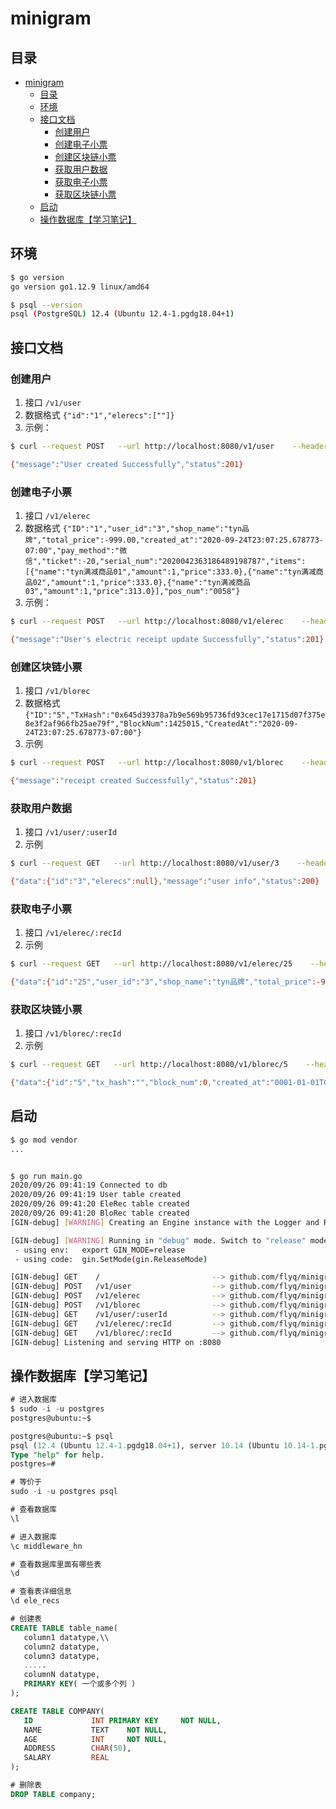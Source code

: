 # minigram

## 目录
- [minigram](#minigram)
  - [目录](#目录)
  - [环境](#环境)
  - [接口文档](#接口文档)
    - [创建用户](#创建用户)
    - [创建电子小票](#创建电子小票)
    - [创建区块链小票](#创建区块链小票)
    - [获取用户数据](#获取用户数据)
    - [获取电子小票](#获取电子小票)
    - [获取区块链小票](#获取区块链小票)
  - [启动](#启动)
  - [操作数据库【学习笔记】](#操作数据库学习笔记)

## 环境
```bash
$ go version 
go version go1.12.9 linux/amd64

$ psql --version
psql (PostgreSQL) 12.4 (Ubuntu 12.4-1.pgdg18.04+1)
```

## 接口文档
### 创建用户
1. 接口 `/v1/user`
2. 数据格式 `{"id":"1","elerecs":[""]}`
3. 示例：
```bash
$ curl --request POST   --url http://localhost:8080/v1/user    --header 'content-type: application/json'   --data '{"id":"1","elerecs":[""]}'

{"message":"User created Successfully","status":201}
```

### 创建电子小票
1. 接口 `/v1/elerec`
2. 数据格式 `{"ID":"1","user_id":"3","shop_name":"tyn品牌","total_price":-999.00,"created_at":"2020-09-24T23:07:25.678773-07:00","pay_method":"微信","ticket":-20,"serial_num":"2020042363186489198787","items": [{"name":"tyn满减商品01","amount":1,"price":333.0},{"name":"tyn满减商品02","amount":1,"price":333.0},{"name":"tyn满减商品03","amount":1,"price":313.0}],"pos_num":"0058"}`
3. 示例：
```bash
$ curl --request POST   --url http://localhost:8080/v1/elerec    --header 'content-type: application/json'   --data '{"ID":"1","user_id":"3","shop_name":"tyn品牌","total_price":-999.00,"created_at":"2020-09-24T23:07:25.678773-07:00","pay_method":"微信","ticket":-20,"serial_num":"2020042363186489198787","items": [{"name":"tyn满减商品01","amount":1,"price":333.0},{"name":"tyn满减商品02","amount":1,"price":333.0},{"name":"tyn满减商品03","amount":1,"price":313.0}],"pos_num":"0058"}'

{"message":"User's electric receipt update Successfully","status":201}
```
### 创建区块链小票
1. 接口 `/v1/blorec`
2. 数据格式 `{"ID":"5","TxHash":"0x645d39378a7b9e569b95736fd93cec17e1715d07f375e8e3f2af966fb25ae79f","BlockNum":1425015,"CreatedAt":"2020-09-24T23:07:25.678773-07:00"}`
3. 示例
```bash
$ curl --request POST   --url http://localhost:8080/v1/blorec    --header 'content-type: application/json'   --data '{"ID":"5","TxHash":"0x645d39378a7b9e569b95736fd93cec17e1715d07f375e8e3f2af966fb25ae79f","BlockNum":1425015,"CreatedAt":"2020-09-24T23:07:25.678773-07:00"}'

{"message":"receipt created Successfully","status":201}
```

### 获取用户数据
1. 接口 `/v1/user/:userId`
2. 示例
```bash
$ curl --request GET   --url http://localhost:8080/v1/user/3    --header 'content-type: application/json'

{"data":{"id":"3","elerecs":null},"message":"user info","status":200}
```

### 获取电子小票
1. 接口 `/v1/elerec/:recId`
2. 示例
```bash
$ curl --request GET   --url http://localhost:8080/v1/elerec/25    --header 'content-type: application/json'

{"data":{"id":"25","user_id":"3","shop_name":"tyn品牌","total_price":-999,"created_at":"2020-09-24T23:07:25.678773-07:00","pay_method":"微信","ticket":-20,"serial_num":"2020042363186489198787","items":[{"name":"tyn满减商品01","amount":1,"price":333},{"name":"tyn满减商品02","amount":1,"price":333},{"name":"tyn满减商品03","amount":1,"price":313}],"pos_num":"0058"},"message":"Electronic receipt detail","status":200}
```

### 获取区块链小票
1. 接口 `/v1/blorec/:recId`
2. 示例
```bash
$ curl --request GET   --url http://localhost:8080/v1/blorec/5    --header 'content-type: application/json'

{"data":{"id":"5","tx_hash":"","block_num":0,"created_at":"0001-01-01T00:00:00Z"},"message":"blockchain receipt detail","status":200}
```

## 启动
```bash
$ go mod vendor
...


$ go run main.go
2020/09/26 09:41:19 Connected to db
2020/09/26 09:41:19 User table created
2020/09/26 09:41:20 EleRec table created
2020/09/26 09:41:20 BloRec table created
[GIN-debug] [WARNING] Creating an Engine instance with the Logger and Recovery middleware already attached.

[GIN-debug] [WARNING] Running in "debug" mode. Switch to "release" mode in production.
 - using env:	export GIN_MODE=release
 - using code:	gin.SetMode(gin.ReleaseMode)

[GIN-debug] GET    /                         --> github.com/flyq/minigram/routes.welcome (3 handlers)
[GIN-debug] POST   /v1/user                  --> github.com/flyq/minigram/controllers.CreateUser (3 handlers)
[GIN-debug] POST   /v1/elerec                --> github.com/flyq/minigram/controllers.CreateElerec (3 handlers)
[GIN-debug] POST   /v1/blorec                --> github.com/flyq/minigram/controllers.CreateBlorec (3 handlers)
[GIN-debug] GET    /v1/user/:userId          --> github.com/flyq/minigram/controllers.GetUser (3 handlers)
[GIN-debug] GET    /v1/elerec/:recId         --> github.com/flyq/minigram/controllers.GetElerec (3 handlers)
[GIN-debug] GET    /v1/blorec/:recId         --> github.com/flyq/minigram/controllers.GetBlorec (3 handlers)
[GIN-debug] Listening and serving HTTP on :8080
```


## 操作数据库【学习笔记】
```sql
# 进入数据库
$ sudo -i -u postgres
postgres@ubuntu:~$

postgres@ubuntu:~$ psql
psql (12.4 (Ubuntu 12.4-1.pgdg18.04+1), server 10.14 (Ubuntu 10.14-1.pgdg18.04+1))
Type "help" for help.
postgres=# 

# 等价于
sudo -i -u postgres psql

# 查看数据库
\l

# 进入数据库
\c middleware_hn

# 查看数据库里面有哪些表
\d

# 查看表详细信息
\d ele_recs

# 创建表
CREATE TABLE table_name(
   column1 datatype,\\
   column2 datatype,
   column3 datatype,
   .....
   columnN datatype,
   PRIMARY KEY( 一个或多个列 )
);

CREATE TABLE COMPANY(
   ID             INT PRIMARY KEY     NOT NULL,
   NAME           TEXT    NOT NULL,
   AGE            INT     NOT NULL,
   ADDRESS        CHAR(50),
   SALARY         REAL
);

# 删除表
DROP TABLE company;
```
